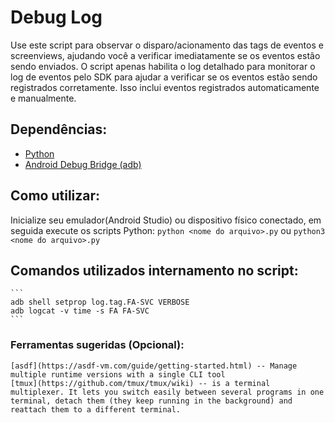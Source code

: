 # Debug Log

Use este script para observar o disparo/acionamento das tags de eventos e screenviews, ajudando você a verificar imediatamente se os eventos estão sendo enviados.
O script apenas habilita o log detalhado para monitorar o log de eventos pelo SDK para ajudar a verificar se os eventos estão sendo registrados corretamente. Isso inclui eventos registrados automaticamente e manualmente.

## **Dependências**:
* [Python](https://www.python.org/)
* [Android Debug Bridge (adb)](https://developer.android.com/studio/command-line/adb)
    
## **Como utilizar**:
Inicialize seu emulador(Android Studio) ou dispositivo físico conectado, em seguida execute os scripts Python: 
    `python <nome do arquivo>.py`
    ou
    `python3 <nome do arquivo>.py`

## **Comandos utilizados internamento no script**:
    ```
    adb shell setprop log.tag.FA-SVC VERBOSE
    adb logcat -v time -s FA FA-SVC
    ```
    

### **Ferramentas sugeridas (Opcional):**
    [asdf](https://asdf-vm.com/guide/getting-started.html) -- Manage multiple runtime versions with a single CLI tool
    [tmux](https://github.com/tmux/tmux/wiki) -- is a terminal multiplexer. It lets you switch easily between several programs in one terminal, detach them (they keep running in the background) and reattach them to a different terminal.
